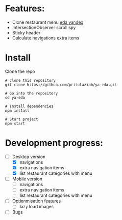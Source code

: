 # Features:

- Clone restaurant menu <a href="https://eda.yandex.ru/tumen/r/kfc_ru?placeSlug=kfc_pyuwg">eda yandex</a>
- IntersectionObserver scroll spy
- Sticky header
- Calculate navigations extra items

# Install

Clone the repo

```console
# Clone this repository
git clone https://github.com/pritulaziah/ya-eda.git

# Go into the repository
cd ya-eda

# Install dependencies
npm install

# Start project
npm start
```

# Development progress:

- [ ] Desktop version
  - [x] navigations
  - [x] extra navigation items
  - [x] list restaurant categories with menu
- [ ] Mobile version
  - [ ] navigations
  - [ ] extra navigation items
  - [ ] list restaurant categories with menu
- [ ] Optionmisation features
  - [ ] lazy load images
- [ ] Bugs

